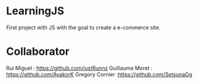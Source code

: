 # LearningJS
First project with JS with the goal to create a e-commerce site.


# Collaborator
Rui Miguel : https://github.com/justRunnz
Guillaume Moret : https://github.com/AyakorK
Gregory Cornier :https://github.com/SetsunaGg

